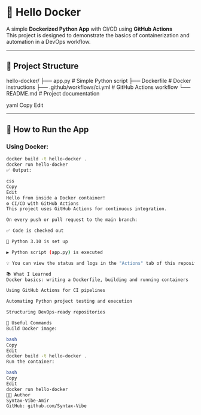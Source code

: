 # 🐳 Hello Docker

A simple **Dockerized Python App** with CI/CD using **GitHub Actions**  
This project is designed to demonstrate the basics of containerization and automation in a DevOps workflow.

---

## 📁 Project Structure

hello-docker/
├── app.py # Simple Python script
├── Dockerfile # Docker instructions
├── .github/workflows/ci.yml # GitHub Actions workflow
└── README.md # Project documentation

yaml
Copy
Edit

---

## 🚀 How to Run the App

### Using Docker:

```bash
docker build -t hello-docker .
docker run hello-docker
✅ Output:

css
Copy
Edit
Hello from inside a Docker container!
⚙️ CI/CD with GitHub Actions
This project uses GitHub Actions for continuous integration.

On every push or pull request to the main branch:

✅ Code is checked out

🐍 Python 3.10 is set up

▶️ Python script (app.py) is executed

💡 You can view the status and logs in the "Actions" tab of this repository.

📚 What I Learned
Docker basics: writing a Dockerfile, building and running containers

Using GitHub Actions for CI pipelines

Automating Python project testing and execution

Structuring DevOps-ready repositories

🔗 Useful Commands
Build Docker image:

bash
Copy
Edit
docker build -t hello-docker .
Run the container:

bash
Copy
Edit
docker run hello-docker
🧑‍💻 Author
Syntax-Vibe-Amir
GitHub: github.com/Syntax-Vibe
